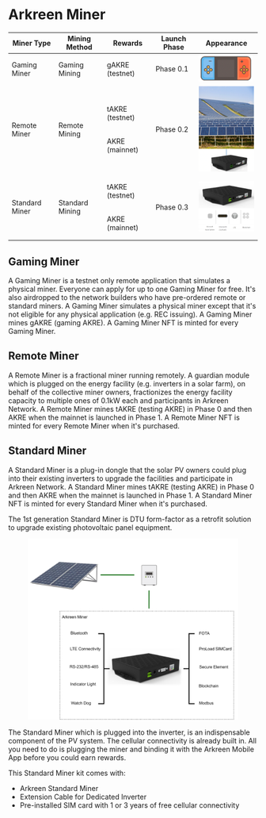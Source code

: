 # Arkreen Miner



| Miner Type     | Mining Method   | Rewards                                         | Launch Phase | Appearance                                     |
| -------------- | --------------- | ----------------------------------------------- | ------------ | ---------------------------------------------- |
| Gaming Miner   | Gaming Mining   | gAKRE (testnet)                                 | Phase 0.1    | ![](<../../.gitbook/assets/image (3).png>)     |
| Remote Miner   | Remote Mining   | <p>tAKRE (testnet)</p><p><br>AKRE (mainnet)</p> | Phase 0.2    | ![](<../../.gitbook/assets/image (2) (1).png>) |
| Standard Miner | Standard Mining | <p>tAKRE (testnet)</p><p><br>AKRE (mainnet)</p> | Phase 0.3    | ![](<../../.gitbook/assets/image (1) (1).png>) |

## **Gaming Miner**

A Gaming Miner is a testnet only remote application that simulates a physical miner. Everyone can apply for up to one Gaming Miner for free. It's also airdropped to the network builders who have pre-ordered remote or standard miners. A Gaming Miner simulates a physical miner except that it's not eligible for any physical application (e.g. REC issuing). A Gaming Miner mines gAKRE (gaming AKRE). A Gaming Miner NFT is minted for every Gaming Miner.

## **Remote Miner**

A Remote Miner is a fractional miner running remotely. A guardian module which is plugged on the energy facility (e.g. inverters in a solar farm), on behalf of the collective miner owners, fractionizes the energy facility capacity to multiple ones of 0.1kW each and participants in Arkreen Network. A Remote Miner mines tAKRE (testing AKRE) in Phase 0 and then AKRE when the mainnet is launched in Phase 1. A Remote Miner NFT is minted for every Remote Miner when it's purchased.

## **Standard Miner**&#x20;

A Standard Miner is a plug-in dongle that the solar PV owners could plug into their existing inverters to upgrade the facilities and participate in Arkreen Network. A Standard Miner mines tAKRE (testing AKRE) in Phase 0 and then AKRE when the mainnet is launched in Phase 1. A Standard Miner NFT is minted for every Standard Miner when it's purchased.

The 1st generation Standard Miner is DTU form-factor as a retrofit solution to upgrade existing photovoltaic panel equipment.

<figure><img src="../../.gitbook/assets/image (1).png" alt=""><figcaption></figcaption></figure>

The Standard Miner which is plugged into the inverter, is an indispensable component of the PV system. The cellular connectivity is already built in. All you need to do is plugging the miner and binding it with the Arkreen Mobile App before you could earn rewards.

This Standard Miner kit comes with:

* Arkreen Standard Miner
* Extension Cable for Dedicated Inverter
* Pre-installed SIM card with 1 or 3 years of free cellular connectivity
